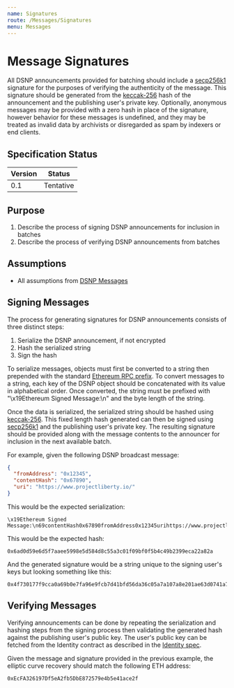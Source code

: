 ```yaml
---
name: Signatures
route: /Messages/Signatures
menu: Messages
---
```


# Message Signatures

All DSNP announcements provided for batching should include a [secp256k1](https://google.com/search?hl=en&q=secp256k1) signature for the purposes of verifying the authenticity of the message.
This signature should be generated from the [keccak-256](https://en.wikipedia.org/wiki/SHA-3) hash of the announcement and the publishing user's private key.
Optionally, anonymous messages may be provided with a zero hash in place of the signature, however behavior for these messages is undefined, and they may be treated as invalid data by archivists or disregarded as spam by indexers or end clients.

## Specification Status

| Version | Status |
---------- | ---------
| 0.1     | Tentative |

## Purpose
1. Describe the process of signing DSNP announcements for inclusion in batches
1. Describe the process of verifying DSNP announcements from batches

## Assumptions
* All assumptions from [DSNP Messages](/Messages/Overview)

## Signing Messages

The process for generating signatures for DSNP announcements consists of three distinct steps:

1. Serialize the DSNP announcement, if not encrypted
1. Hash the serialized string
1. Sign the hash

To serialize messages, objects must first be converted to a string then prepended with the standard [Ethereum RPC prefix](https://eth.wiki/json-rpc/API#eth_sign).
To convert messages to a string, each key of the DSNP object should be concatenated with its value in alphabetical order.
Once converted, the string must be prefixed with "\x19Ethereum Signed Message:\n" and the byte length of the string.

Once the data is serialized, the serialized string should be hashed using [keccak-256](https://en.wikipedia.org/wiki/SHA-3).
This fixed length hash generated can then be signed using [secp256k1](https://google.com/search?hl=en&q=secp256k1) and the publishing user's private key.
The resulting signature should be provided along with the message contents to the announcer for inclusion in the next available batch.

For example, given the following DSNP broadcast message:

```json
{
  "fromAddress": "0x12345",
  "contentHash": "0x67890",
  "uri": "https://www.projectliberty.io/"
}
```

This would be the expected serialization:

```
\x19Ethereum Signed Message:\n69contentHash0x67890fromAddress0x12345urihttps://www.projectliberty.io/
```

This would be the expected hash:

```
0x6ad0d59e6d5f7aaee5998e5d584d8c55a3c01f09bf0f5b4c49b2399eca22a82a
```

And the generated signature would be a string unique to the signing user's keys but looking something like this:

```
0x4f730177f9cca0a69b0e7fa96e9fcb7d41bfd56da36c05a7a107a8e201ae63d0741a74bde1b161b072caa8c0bdd6a5f6425061a234e23e840ee782c3afb426bc00
```

## Verifying Messages

Verifying announcements can be done by repeating the serialization and hashing steps from the signing process then validating the generated hash against the publishing user's public key.
The user's public key can be fetched from the Identity contract as described in the [Identity spec](/Identity/Overview).

Given the message and signature provided in the previous example, the elliptic curve recovery should match the following ETH address:

```
0xEcFA326197Df5eA2fb5DbE872579e4b5e41ace2f
```
